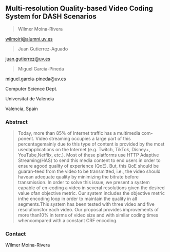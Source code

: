 ## Multi-resolution Quality-based Video Coding System for DASH Scenarios


>Wilmer Moina-Rivera 

wilmoiri@alumni.uv.es

>Juan Gutierrez-Aguado

juan.gutierrez@uv.es

>Miguel Garcia-Pineda

miguel.garcia-pineda@uv.es

Computer Science Dept.

Universitat de Valencia

Valencia, Spain

### Abstract

>Today, more than 85% of Internet traffic has a multimedia com-ponent. Video streaming occupies a large part of this percentagemainly due to this type of content is provided by the most usedapplications on the Internet (e.g. Twitch, TikTok, Disney+, YouTube,Netflix, etc.). Most of these platforms use HTTP Adaptive Streaming(HAS) to send this media content to end users in order to ensure agood quality of experience (QoE). But, this QoE should be guaran-teed from the video to be transmitted, i.e., the video should havean adequate quality by minimizing the bitrate before transmission. In order to solve this issue, we present a system capable of en-coding a video in several resolutions given the desired value ofan objective metric. Our system includes the objective metric inthe encoding loop in order to maintain the quality in all segments.This system has been tested with three video and five resolutionsfor each video. Our proposal provides improvements of more than10% in terms of video size and with similar coding times whencompared with a constant CRF encoding.


### Contact

Wilmer Moina-Rivera